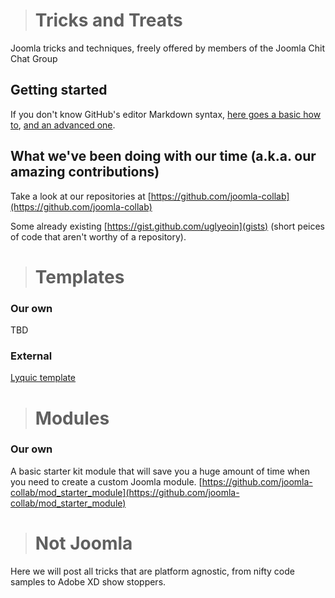 > # Tricks and Treats
Joomla tricks and techniques, freely offered by members of the Joomla Chit Chat Group

## Getting started

If you don't know GitHub's editor Markdown syntax, [here goes a basic how to](https://guides.github.com/features/mastering-markdown), [and an advanced one](https://help.github.com/articles/basic-writing-and-formatting-syntax).

## What we've been doing with our time (a.k.a. our amazing contributions)

Take a look at our repositories at [https://github.com/joomla-collab](https://github.com/joomla-collab)

Some already existing [https://gist.github.com/uglyeoin](gists) (short peices of code that aren't worthy of a repository).

   
   
> # Templates  

### Our own

TBD

### External

[Lyquic template](https://github.com/Lyquix/tpl_lyquix)

> # Modules

### Our own

A basic starter kit module that will save you a huge amount of time when you need to create a custom Joomla module.
[https://github.com/joomla-collab/mod_starter_module](https://github.com/joomla-collab/mod_starter_module)

> # Not Joomla

Here we will post all tricks that are platform agnostic, from nifty code samples to Adobe XD show stoppers.
